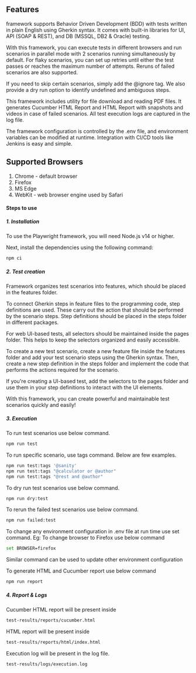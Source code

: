 ## Features
 framework supports Behavior Driven Development (BDD) with tests written in plain English using Gherkin syntax. It comes with built-in libraries for UI, API (SOAP & REST), and DB (MSSQL, DB2 & Oracle) testing.

With this framework, you can execute tests in different browsers and run scenarios in parallel mode with 2 scenarios running simultaneously by default. For flaky scenarios, you can set up retries until either the test passes or reaches the maximum number of attempts. Reruns of failed scenarios are also supported.

If you need to skip certain scenarios, simply add the @ignore tag. We also provide a dry run option to identify undefined and ambiguous steps.

This framework includes utility for file download and reading PDF files. It generates Cucumber HTML Report and HTML Report with snapshots and videos in case of failed scenarios. All test execution logs are captured in the log file.

The framework configuration is controlled by the .env file, and environment variables can be modified at runtime. Integration with CI/CD tools like Jenkins is easy and simple.

## Supported Browsers

1. Chrome - default browser
2. Firefox
3. MS Edge
4. WebKit - web browser engine used by Safari


#### Steps to use
##### 1. Installation

To use the Playwright framework, you will need Node.js v14 or higher.

Next, install the dependencies using the following command:

```sh
npm ci
```
##### 2. Test creation
Framework organizes test scenarios into features, which should be placed in the features folder.

To connect Gherkin steps in feature files to the programming code, step definitions are used. These carry out the action that should be performed by the scenario steps. Step definitions should be placed in the steps folder in different packages.

For web UI-based tests, all selectors should be maintained inside the pages folder. This helps to keep the selectors organized and easily accessible.

To create a new test scenario, create a new feature file inside the features folder and add your test scenario steps using the Gherkin syntax. Then, create a new step definition in the steps folder and implement the code that performs the actions required for the scenario.

If you're creating a UI-based test, add the selectors to the pages folder and use them in your step definitions to interact with the UI elements.

With this framework, you can create powerful and maintainable test scenarios quickly and easily!

##### 3. Execution
To run test scenarios use below command.
```sh
npm run test
```
To run specific scenario, use tags command. Below are few examples.
```sh
npm run test:tags '@sanity'
npm run test:tags "@calculator or @author"
npm run test:tags "@rest and @author"
```
To dry run test scenarios use below command.
```sh
npm run dry:test
```
To rerun the failed test scenarios use below command.
```sh
npm run failed:test
```
To change any environment configuration in .env file at run time use set command.
Eg: To change browser to Firefox use below command
```sh
set BROWSER=firefox
```
Similar command can be used to update other environment configuration

To generate HTML and Cucumber report use below command
```sh
npm run report
```
##### 4. Report & Logs
Cucumber HTML report will be present inside
```sh
test-results/reports/cucumber.html
```
HTML report will be present inside
```sh
test-results/reports/html/index.html
```
Execution log will be present in the log file.
```sh
test-results/logs/execution.log
```

